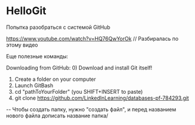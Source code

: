 # HelloGit
Попытка разобраться с системой GitHub

https://www.youtube.com/watch?v=HQ76QwYorOk  // Разбиралась по этому видео

Еще полезные команды:

Downloading from GitHub:
0) Download and install Git itself!
1) Create a folder on your computer
2) Launch GitBash
3) cd "pathToYourFolder" (you SHIFT+INSERT to paste)
4) git clone https://github.com/LinkedInLearning/databases-pf-784293.git

-- Чтобы создать папку, нужно "создать файл", и перед названием нового файла дописать название папка/
